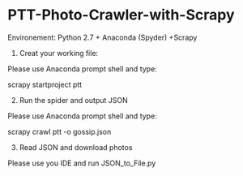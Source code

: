 # PTT-Photo-Crawler-with-Scrapy

Environement: Python 2.7 + Anaconda (Spyder) +Scrapy

1. Creat your working file:

Please use Anaconda prompt shell and type:

scrapy startproject ptt

2. Run the spider and output JSON

Please use Anaconda prompt shell and type:

scrapy crawl ptt -o gossip.json

3. Read JSON and download photos

Please use you IDE and run JSON_to_File.py



